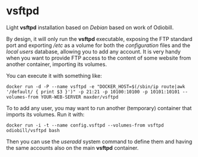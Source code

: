 vsftpd
===============

Light **vsftpd** installation based on *Debian* based on work of Odiobill.

By design, it will only run the **vsftpd** executable, exposing the FTP standard port and exporting */etc* as a volume for both the *configuration* files and the *local users* database, allowing you to add any account. It is very handy when you want to provide FTP access to the content of some website from another container, importing its volumes.

You can execute it with something like:

    docker run -d -P --name vsftpd -e "DOCKER_HOST=$(/sbin/ip route|awk '/default/ { print $3 }')" -p 21:21 -p 10100:10100 -p 10101:10101 --volumes-from YOUR-WEB-SERVER maxder/vsftpd

To to add any user, you may want to run another (temporary) container that imports its volumes. Run it with:

    docker run -i -t --name config.vsftpd --volumes-from vsftpd odiobill/vsftpd bash

Then you can use the *useradd* system command to define them and having the same accounts also on the main **vsftpd** container.

